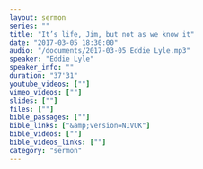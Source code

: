 ```yaml
---
layout: sermon
series: ""
title: "It’s life, Jim, but not as we know it"
date: "2017-03-05 18:30:00"
audio: "/documents/2017-03-05 Eddie Lyle.mp3"
speaker: "Eddie Lyle"
speaker_info: ""
duration: "37'31"
youtube_videos: [""]
vimeo_videos: [""]
slides: [""]
files: [""]
bible_passages: [""]
bible_links: ["&amp;version=NIVUK"]
bible_videos: [""]
bible_videos_links: [""]
category: "sermon"
---
```

